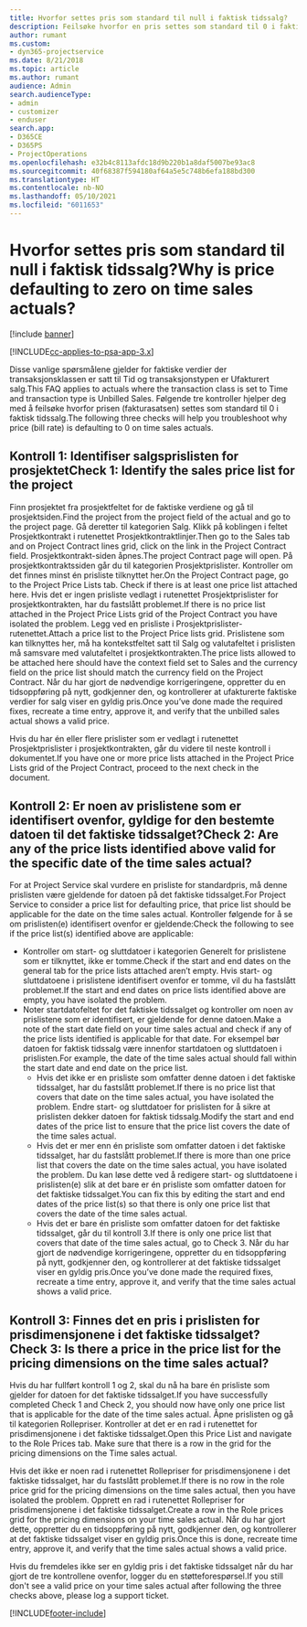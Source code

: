 ```yaml
---
title: Hvorfor settes pris som standard til null i faktisk tidssalg?
description: Feilsøke hvorfor en pris settes som standard til 0 i faktisk tidssalg.
author: rumant
ms.custom:
- dyn365-projectservice
ms.date: 8/21/2018
ms.topic: article
ms.author: rumant
audience: Admin
search.audienceType:
- admin
- customizer
- enduser
search.app:
- D365CE
- D365PS
- ProjectOperations
ms.openlocfilehash: e32b4c8113afdc18d9b220b1a8daf5007be93ac8
ms.sourcegitcommit: 40f68387f594180af64a5e5c748b6efa188bd300
ms.translationtype: HT
ms.contentlocale: nb-NO
ms.lasthandoff: 05/10/2021
ms.locfileid: "6011653"
---
```

# <a name="why-is-price-defaulting-to-zero-on-time-sales-actuals"></a><span data-ttu-id="344b5-103">Hvorfor settes pris som standard til null i faktisk tidssalg?</span><span class="sxs-lookup"><span data-stu-id="344b5-103">Why is price defaulting to zero on time sales actuals?</span></span>

[!include [banner](../includes/psa-now-project-operations.md)]

[!INCLUDE[cc-applies-to-psa-app-3.x](../includes/cc-applies-to-psa-app-3x.md)]

<span data-ttu-id="344b5-104">Disse vanlige spørsmålene gjelder for faktiske verdier der transaksjonsklassen er satt til Tid og transaksjonstypen er Ufakturert salg.</span><span class="sxs-lookup"><span data-stu-id="344b5-104">This FAQ applies to actuals where the transaction class is set to Time and transaction type is Unbilled Sales.</span></span> <span data-ttu-id="344b5-105">Følgende tre kontroller hjelper deg med å feilsøke hvorfor prisen (fakturasatsen) settes som standard til 0 i faktisk tidssalg.</span><span class="sxs-lookup"><span data-stu-id="344b5-105">The following three checks will help you troubleshoot why price (bill rate) is defaulting to 0 on time sales actuals.</span></span>

## <a name="check-1-identify-the-sales-price-list-for-the-project"></a><span data-ttu-id="344b5-106">Kontroll 1: Identifiser salgsprislisten for prosjektet</span><span class="sxs-lookup"><span data-stu-id="344b5-106">Check 1: Identify the sales price list for the project</span></span>

<span data-ttu-id="344b5-107">Finn prosjektet fra prosjektfeltet for de faktiske verdiene og gå til prosjektsiden.</span><span class="sxs-lookup"><span data-stu-id="344b5-107">Find the project from the project field of the actual and go to the project page.</span></span> <span data-ttu-id="344b5-108">Gå deretter til kategorien Salg. Klikk på koblingen i feltet Prosjektkontrakt i rutenettet Prosjektkontraktlinjer.</span><span class="sxs-lookup"><span data-stu-id="344b5-108">Then go to the Sales tab and on Project Contract lines grid, click on the link in the Project Contract field.</span></span> <span data-ttu-id="344b5-109">Prosjektkontrakt-siden åpnes.</span><span class="sxs-lookup"><span data-stu-id="344b5-109">The project Contract page will open.</span></span> <span data-ttu-id="344b5-110">På prosjektkontraktssiden går du til kategorien Prosjektprislister. Kontroller om det finnes minst én prisliste tilknyttet her.</span><span class="sxs-lookup"><span data-stu-id="344b5-110">On the Project Contract page, go to the Project Price Lists tab. Check if there is at least one price list attached here.</span></span> <span data-ttu-id="344b5-111">Hvis det er ingen prisliste vedlagt i rutenettet Prosjektprislister for prosjektkontrakten, har du fastslått problemet.</span><span class="sxs-lookup"><span data-stu-id="344b5-111">If there is no price list attached in the Project Price Lists grid of the Project Contract you have isolated the problem.</span></span> <span data-ttu-id="344b5-112">Legg ved en prisliste i Prosjektprislister-rutenettet.</span><span class="sxs-lookup"><span data-stu-id="344b5-112">Attach a price list to the Project Price lists grid.</span></span> <span data-ttu-id="344b5-113">Prislistene som kan tilknyttes her, må ha kontekstfeltet satt til Salg og valutafeltet i prislisten må samsvare med valutafeltet i prosjektkontrakten.</span><span class="sxs-lookup"><span data-stu-id="344b5-113">The price lists allowed to be attached here should have the context field set to Sales and the currency field on the price list should match the currency field on the Project Contract.</span></span> <span data-ttu-id="344b5-114">Når du har gjort de nødvendige korrigeringene, oppretter du en tidsoppføring på nytt, godkjenner den, og kontrollerer at ufakturerte faktiske verdier for salg viser en gyldig pris.</span><span class="sxs-lookup"><span data-stu-id="344b5-114">Once you’ve done made the required fixes, recreate a time entry, approve it, and verify that the unbilled sales actual shows a valid price.</span></span> 

<span data-ttu-id="344b5-115">Hvis du har én eller flere prislister som er vedlagt i rutenettet Prosjektprislister i prosjektkontrakten, går du videre til neste kontroll i dokumentet.</span><span class="sxs-lookup"><span data-stu-id="344b5-115">If you have one or more price lists attached in the Project Price Lists grid of the Project Contract, proceed to the next check in the document.</span></span>

## <a name="check-2-are-any-of-the-price-lists-identified-above-valid-for-the-specific-date-of-the-time-sales-actual"></a><span data-ttu-id="344b5-116">Kontroll 2: Er noen av prislistene som er identifisert ovenfor, gyldige for den bestemte datoen til det faktiske tidssalget?</span><span class="sxs-lookup"><span data-stu-id="344b5-116">Check 2: Are any of the price lists identified above valid for the specific date of the time sales actual?</span></span>

<span data-ttu-id="344b5-117">For at Project Service skal vurdere en prisliste for standardpris, må denne prislisten være gjeldende for datoen på det faktiske tidssalget.</span><span class="sxs-lookup"><span data-stu-id="344b5-117">For Project Service to consider a price list for defaulting price, that price list should be applicable for the date on the time sales actual.</span></span> <span data-ttu-id="344b5-118">Kontroller følgende for å se om prislisten(e) identifisert ovenfor er gjeldende:</span><span class="sxs-lookup"><span data-stu-id="344b5-118">Check the following to see if the price list(s) identified above are applicable:</span></span>
- <span data-ttu-id="344b5-119">Kontroller om start- og sluttdatoer i kategorien Generelt for prislistene som er tilknyttet, ikke er tomme.</span><span class="sxs-lookup"><span data-stu-id="344b5-119">Check if the start and end dates on the general tab for the price lists attached aren’t empty.</span></span> <span data-ttu-id="344b5-120">Hvis start- og sluttdatoene i prislistene identifisert ovenfor er tomme, vil du ha fastslått problemet.</span><span class="sxs-lookup"><span data-stu-id="344b5-120">If the start and end dates on price lists identified above are empty, you have isolated the problem.</span></span> 
- <span data-ttu-id="344b5-121">Noter startdatofeltet for det faktiske tidssalget og kontroller om noen av prislistene som er identifisert, er gjeldende for denne datoen.</span><span class="sxs-lookup"><span data-stu-id="344b5-121">Make a note of the start date field on your time sales actual and check if any of the price lists identified is applicable for that date.</span></span> <span data-ttu-id="344b5-122">For eksempel bør datoen for faktisk tidssalg være innenfor startdatoen og sluttdatoen i prislisten.</span><span class="sxs-lookup"><span data-stu-id="344b5-122">For example, the date of the time sales actual should fall within the start date and end date on the price list.</span></span> 
    - <span data-ttu-id="344b5-123">Hvis det ikke er en prisliste som omfatter denne datoen i det faktiske tidssalget, har du fastslått problemet.</span><span class="sxs-lookup"><span data-stu-id="344b5-123">If there is no price list that covers that date on the time sales actual, you have isolated the problem.</span></span> <span data-ttu-id="344b5-124">Endre start- og sluttdatoer for prislisten for å sikre at prislisten dekker datoen for faktisk tidssalg.</span><span class="sxs-lookup"><span data-stu-id="344b5-124">Modify the start and end dates of the price list to ensure that the price list covers the date of the time sales actual.</span></span> 
    - <span data-ttu-id="344b5-125">Hvis det er mer enn én prisliste som omfatter datoen i det faktiske tidssalget, har du fastslått problemet.</span><span class="sxs-lookup"><span data-stu-id="344b5-125">If there is more than one price list that covers the date on the time sales actual, you have isolated the problem.</span></span> <span data-ttu-id="344b5-126">Du kan løse dette ved å redigere start- og sluttdatoene i prislisten(e) slik at det bare er én prisliste som omfatter datoen for det faktiske tidssalget.</span><span class="sxs-lookup"><span data-stu-id="344b5-126">You can fix this by editing the start and end dates of the price list(s) so that there is only one price list that covers the date of the time sales actual.</span></span> 
    - <span data-ttu-id="344b5-127">Hvis det er bare én prisliste som omfatter datoen for det faktiske tidssalget, går du til kontroll 3.</span><span class="sxs-lookup"><span data-stu-id="344b5-127">If there is only one price list that covers that date of the time sales actual, go to Check 3.</span></span>
<span data-ttu-id="344b5-128">Når du har gjort de nødvendige korrigeringene, oppretter du en tidsoppføring på nytt, godkjenner den, og kontrollerer at det faktiske tidssalget viser en gyldig pris.</span><span class="sxs-lookup"><span data-stu-id="344b5-128">Once you’ve done made the required fixes, recreate a time entry, approve it, and verify that the time sales actual shows a valid price.</span></span>

## <a name="check-3-is-there-a-price-in-the-price-list-for-the-pricing-dimensions-on-the-time-sales-actual"></a><span data-ttu-id="344b5-129">Kontroll 3: Finnes det en pris i prislisten for prisdimensjonene i det faktiske tidssalget?</span><span class="sxs-lookup"><span data-stu-id="344b5-129">Check 3: Is there a price in the price list for the pricing dimensions on the time sales actual?</span></span>

<span data-ttu-id="344b5-130">Hvis du har fullført kontroll 1 og 2, skal du nå ha bare én prisliste som gjelder for datoen for det faktiske tidssalget.</span><span class="sxs-lookup"><span data-stu-id="344b5-130">If you have successfully completed Check 1 and Check 2, you should now have only one price list that is applicable for the date of the time sales actual.</span></span> <span data-ttu-id="344b5-131">Åpne prislisten og gå til kategorien Rollepriser. Kontroller at det er en rad i rutenettet for prisdimensjonene i det faktiske tidssalget.</span><span class="sxs-lookup"><span data-stu-id="344b5-131">Open this Price List and navigate to the Role Prices tab. Make sure that there is a row in the grid for the pricing dimensions on the Time sales actual.</span></span>

<span data-ttu-id="344b5-132">Hvis det ikke er noen rad i rutenettet Rollepriser for prisdimensjonene i det faktiske tidssalget, har du fastslått problemet.</span><span class="sxs-lookup"><span data-stu-id="344b5-132">If there is no row in the role price grid for the pricing dimensions on the time sales actual, then you have isolated the problem.</span></span> <span data-ttu-id="344b5-133">Opprett en rad i rutenettet Rollepriser for prisdimensjonene i det faktiske tidssalget.</span><span class="sxs-lookup"><span data-stu-id="344b5-133">Create a row in the Role prices grid for the pricing dimensions on your time sales actual.</span></span> <span data-ttu-id="344b5-134">Når du har gjort dette, oppretter du en tidsoppføring på nytt, godkjenner den, og kontrollerer at det faktiske tidssalget viser en gyldig pris.</span><span class="sxs-lookup"><span data-stu-id="344b5-134">Once this is done, recreate time entry, approve it, and verify that the time sales actual shows a valid price.</span></span>

<span data-ttu-id="344b5-135">Hvis du fremdeles ikke ser en gyldig pris i det faktiske tidssalget når du har gjort de tre kontrollene ovenfor, logger du en støtteforespørsel.</span><span class="sxs-lookup"><span data-stu-id="344b5-135">If you still don't see a valid price on your time sales actual after following the three checks above, please log a support ticket.</span></span> 



[!INCLUDE[footer-include](../includes/footer-banner.md)]